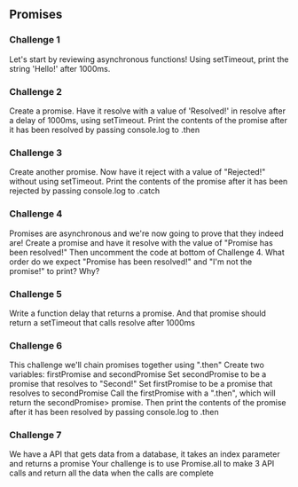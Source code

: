 ## Promises

### Challenge 1

Let's start by reviewing asynchronous functions! Using setTimeout, print the string 'Hello!' after 1000ms.

### Challenge 2

Create a promise. Have it resolve with a value of 'Resolved!' in resolve after a delay of 1000ms, using setTimeout. Print the contents of the promise after it has been resolved by passing console.log to .then

### Challenge 3

Create another promise. Now have it reject with a value of "Rejected!" without using setTimeout. Print the contents of the promise after it has been rejected by passing console.log to .catch

### Challenge 4

Promises are asynchronous and we're now going to prove that they indeed are! Create a promise and have it resolve with the value of "Promise has been resolved!" Then uncomment the code at bottom of Challenge 4. What order do we expect "Promise has been resolved!" and "I'm not the promise!" to print? Why?

### Challenge 5
Write a function delay that returns a promise. And that promise should return a setTimeout that calls resolve after 1000ms

### Challenge 6

This challenge we'll chain promises together using ".then" Create two variables: firstPromise and secondPromise Set secondPromise to be a promise that resolves to "Second!" Set firstPromise to be a promise that resolves to secondPromise Call the firstPromise with a ".then", which will return the secondPromise> promise. Then print the contents of the promise after it has been resolved by passing console.log to .then

### Challenge 7

We have a API that gets data from a database, it takes an index parameter and returns a promise Your challenge is to use Promise.all to make 3 API calls and return all the data when the calls are complete